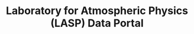 ---
description: ''
programmatic_access: through pysatSpaceWeather
relationship_description: Used by the CU SpWx TREC
relationships: cu_spwx_trec
relationships_to_other_tools: Used by the CU SpWx TREC
shortname: lasp
timestamp: Mon, 14 Feb 2022 17:44:48 GMT
title: Laboratory for Atmospheric Physics (LASP) Data Portal
type: portal
uuid: 7bd860cf-1e35-4e8d-9973-3e8b79250012
website_link: https://lasp.colorado.edu/home/mission-ops-data/data-systems/data-products/
---